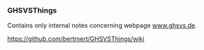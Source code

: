 ### GHSVSThings

Contains only internal notes concerning webpage www.ghsvs.de.

https://github.com/bertmert/GHSVSThings/wiki
